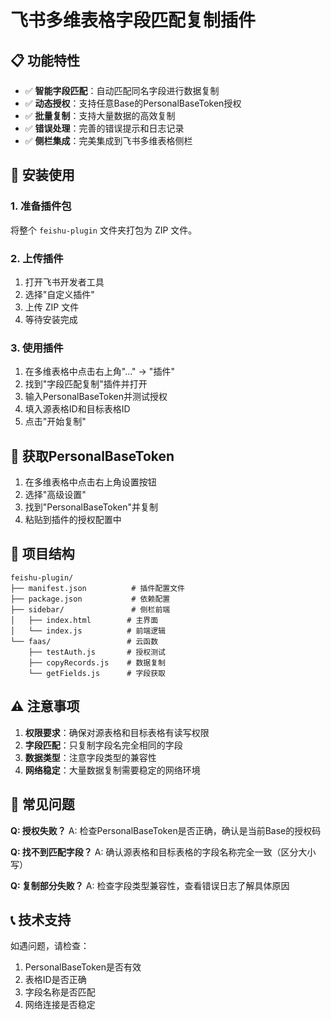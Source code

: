 # 飞书多维表格字段匹配复制插件

## 📋 功能特性

- ✅ **智能字段匹配**：自动匹配同名字段进行数据复制
- ✅ **动态授权**：支持任意Base的PersonalBaseToken授权
- ✅ **批量复制**：支持大量数据的高效复制
- ✅ **错误处理**：完善的错误提示和日志记录
- ✅ **侧栏集成**：完美集成到飞书多维表格侧栏

## 🚀 安装使用

### 1. 准备插件包
将整个 `feishu-plugin` 文件夹打包为 ZIP 文件。

### 2. 上传插件
1. 打开飞书开发者工具
2. 选择"自定义插件"
3. 上传 ZIP 文件
4. 等待安装完成

### 3. 使用插件
1. 在多维表格中点击右上角"..." → "插件"
2. 找到"字段匹配复制"插件并打开
3. 输入PersonalBaseToken并测试授权
4. 填入源表格ID和目标表格ID
5. 点击"开始复制"

## 🔧 获取PersonalBaseToken

1. 在多维表格中点击右上角设置按钮
2. 选择"高级设置"
3. 找到"PersonalBaseToken"并复制
4. 粘贴到插件的授权配置中

## 📁 项目结构

```
feishu-plugin/
├── manifest.json          # 插件配置文件
├── package.json           # 依赖配置
├── sidebar/               # 侧栏前端
│   ├── index.html        # 主界面
│   └── index.js          # 前端逻辑
└── faas/                 # 云函数
    ├── testAuth.js       # 授权测试
    ├── copyRecords.js    # 数据复制
    └── getFields.js      # 字段获取
```

## ⚠️ 注意事项

1. **权限要求**：确保对源表格和目标表格有读写权限
2. **字段匹配**：只复制字段名完全相同的字段
3. **数据类型**：注意字段类型的兼容性
4. **网络稳定**：大量数据复制需要稳定的网络环境

## 🐛 常见问题

**Q: 授权失败？**
A: 检查PersonalBaseToken是否正确，确认是当前Base的授权码

**Q: 找不到匹配字段？**
A: 确认源表格和目标表格的字段名称完全一致（区分大小写）

**Q: 复制部分失败？**
A: 检查字段类型兼容性，查看错误日志了解具体原因

## 📞 技术支持

如遇问题，请检查：
1. PersonalBaseToken是否有效
2. 表格ID是否正确
3. 字段名称是否匹配
4. 网络连接是否稳定